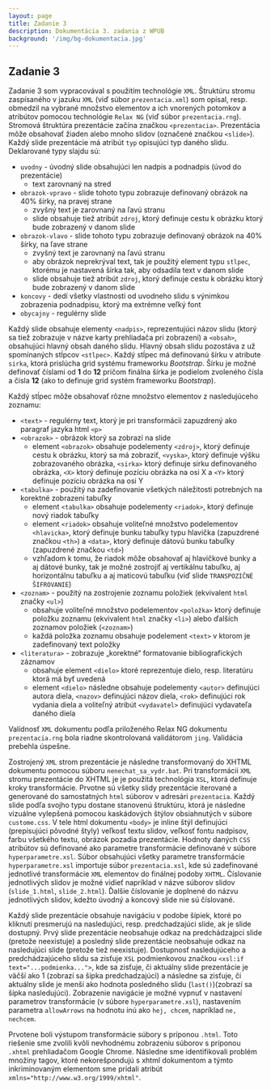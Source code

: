 ```yaml
---
layout: page
title: Zadanie 3
description: Dokumentácia 3. zadania z WPUB
background: '/img/bg-dokumentacia.jpg'
---
```

## Zadanie 3

Zadanie 3 som vypracovával s použitím technológie `XML`. Štruktúru stromu zaspísaného v jazuku `XML` (viď súbor `prezentacia.xml`) som opísal, resp. obmedzil na vybrané množstvo elementov a ich vnorených potomkov a atribútov pomocou technológie `Relax NG` (viď súbor `prezentacia.rng`). Stromová štruktúra prezentácie začína značkou `<prezentacia>`. Prezentácia môže obsahovať žiaden alebo mnoho slidov (označené značkou `<slide>`). Každý slide prezentácie má atribút `typ` opisujúci typ daného slidu. Deklarované typy slajdu sú:

- `uvodny` - úvodný slide obsahujúci len nadpis a podnadpis (úvod do prezentácie)
	- text zarovnaný na stred
- `obrazok-vpravo` - slide tohoto typu zobrazuje definovaný obrázok na 40% šírky, na pravej strane
	- zvyšný text je zarovnaný na ľavú stranu
	- slide obsahuje tiež atribút `zdroj`, ktorý definuje cestu k obrázku ktorý bude zobrazený v danom slide
- `obrazok-vlavo` - slide tohoto typu zobrazuje definovaný obrázok na 40% šírky, na ľave strane
	- zvyšný text je zarovnaný na ľavú stranu
	- aby obrázok neprekrýval text, tak je použitý element typu `stlpec`, ktorému je nastavená šírka tak, aby odsadila text v danom slide
	- slide obsahuje tiež atribút `zdroj`, ktorý definuje cestu k obrázku ktorý bude zobrazený v danom slide
- `koncovy` - dedí všetky vlastnosti od uvodneho slidu s výnimkou zobrazenia podnadpisu, ktorý ma extrémne veľký font
- `obycajny` - regulérny slide

Každý slide obsahuje elementy `<nadpis>`, reprezentujúci názov slidu (ktorý sa tiež zobrazuje v názve karty prehliadača pri zobrazení) a `<obsah>`, obsahujúci hlavný obsah daného slidu. Hlavný obsah slidu pozostáva z už spomínaných stĺpcov `<stlpec>`. Každý stĺpec má definovanú šírku v atribute `sirka`, ktorá prislúcha grid systému frameworku *Bootstrap*. Šírku je možné definovať číslami od **1** do **12** pričom finálna šírka je podielom zvoleného čísla a čísla **12** (ako to definuje grid systém frameworku *Bootstrap*).

Každý stĺpec môže obsahovať rôzne množstvo elementov z nasledujúceho zoznamu:
- `<text>` - regulérny text, ktorý je pri transformácii zapuzdrený ako paragraf jazyka html `<p>`
- `<obrazok>` - obrázok ktorý sa zobrazí na slide
	- element `<obrazok>` obsahuje podelementy `<zdroj>`, ktorý definuje cestu k obrázku, ktorý sa má zobraziť, `<vyska>`, ktorý definuje výšku zobrazovaného obrázka, `<sirka>` ktorý definuje sirku definovaného obrázka, `<X>` ktorý definuje  pozíciu obrázka na osi X a `<Y>` ktorý definuje pozíciu obrázka na osi Y
- `<tabulka>` - použitý na zadefinovanie všetkých náležitosti potrebných na korektné zobrazeni tabuľky
	- element `<tabulka>` obsahuje podelementy `<riadok>`, ktorý definuje nový riadok tabuľky
	- element `<riadok>` obsahuje voliteľné množstvo podelementov `<hlavicka>`, ktorý definuje bunku tabuľky typu hlavička (zapuzdrené značkou `<th>`) a `<data>`, ktorý definuje dátovú bunku tabuľky (zapuzdrené značkou `<td>`)
	- vzhľadom k tomu, že riadok môže obsahovať aj hlavičkové bunky a aj dátové bunky, tak je možné zostrojiť aj vertikálnu tabuľku, aj horizontálnu tabuľku a aj maticovú tabuľku (viď slide `TRANSPOZIČNÉ ŠIFROVANIE`)
- `<zoznam>` - použitý na zostrojenie zoznamu položiek (ekvivalent `html` značky `<ul>`)
	- obsahuje voliteľné množstvo podelementov `<položka>` ktorý definuje položku zoznamu (ekvivalent `html` značky `<li>`) alebo ďalších zoznamov položiek (`<zoznam>`)
	- každá položka zoznamu obsahuje podelement `<text>` v ktorom je zadefinovaný text položky
- `<literatura>` - zobrazuje „korektné“ formatovanie bibliografických záznamov
	- obsahuje element `<dielo>` ktoré reprezentuje dielo, resp. literatúru ktorá má byť uvedená
	- element `<dielo>` následne obsahuje podelementy `<autor>` definujúci autora diela, `<nazov>` definujúci názov diela, `<rok>` definujúci rok vydania diela a voliteľný atribút `<vydavatel>` definujúci vydavateľa daného diela

Valídnosť `XML` dokumentu podľa priloženého Relax NG dokumentu `prezentacia.rng` bola riadne skontrolovaná validátorom `jing`. Validácia prebehla úspešne.

Zostrojený `XML` strom prezentácie je následne transformovaný do XHTML dokumentu pomocou súboru `nenechat_sa_vydr.bat`. Pri transformácii `XML` stromu prezentácie do XHTML je je použitá technológia `XSL`, ktorá definuje kroky transformácie. Prvotne sú všetky slidy prezentácie iterované a generované do samostatných `html` súborov v adresári `prezentacia`. Každý slide podľa svojho typu dostane stanovenú štruktúru, ktorá je následne vizuálne vylepšená pomocou kaskádových štýlov obsiahnutých v súbore `custome.css`. V tele html dokumentu `<body>` je inline štýl definujúci (prepisujúci pôvodné štyly) veľkosť textu slidov, veľkosť fontu nadpisov, farbu všetkého textu, obrázok pozadia prezentácie. Hodnoty daných `CSS` atribútov sú definované ako parametre transformácie definované v súbore `hyperparametre.xsl`. Súbor obsahujúci všetky parametre transformácie `hyperparametre.xsl` importuje súbor `prezentacia.xsl`, kde sú zadefinované jednotlivé transformácie `XML` elementov do finálnej podoby `XHTML`. Číslovanie jednotlivých slidov je možné vidieť napríklad v názve súborov slidov (`slide_1.html`, `slide_2.html`). Ďalšie číslovanie je doplnené do názvu jednotlivých slidov, kdežto úvodný a koncový slide nie sú číslované.

Každý slide prezentácie obsahuje navigáciu v podobe šípiek, ktoré po kliknutí presmerujú na nasledujúci, resp. predchadzajúci slide, ak je slide dostupný. Prvý slide prezentácie neobsahuje odkaz na predchádzajpci slide (pretože neexistuje) a posledný slide prezentácie neobsahuje odkaz na nasledujúci slide (pretože tiež neexistuje). Dostupnosť nasledujúceho a predchádzajúceho slidu sa zisťuje `XSL` podmienkovou značkou `<xsl:if text="...podmienka...">`, kde sa zisťuje, či aktuálny slide prezentácie je väčší ako 1 (zobrazí sa šípka predchadzajúci) a následne sa zisťuje, či aktuálny slide je menší ako hodnota posledného slidu (`last()`)(zobrazí sa šípka nasledujúci). Zobrazenie navigácie je možné vypnuť v nastavení parametrov transformácie (v súbore `hyperparametre.xsl`), nastavením parametra `allowArrows` na hodnotu inú ako `hej, chcem`, napríklad `ne, nechcem`.

Prvotene boli výstupom transformácie súbory s príponou `.html`. Toto riešenie sme zvolili kvôli nevhodnému zobrazeniu súborov s príponou `.xhtml` prehliadačom Google Chrome. Následne sme identifikovali problém množiny tagov, ktoré nekorešpondujú s xhtml dokumentom a týmto inkriminovaným elementom sme pridali atribút `xmlns="http://www.w3.org/1999/xhtml"`.